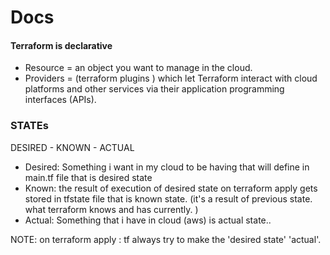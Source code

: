 # Docs

#### Terraform is declarative

- Resource =  an object you want to manage in the cloud.
- Providers = (terraform plugins ) which let Terraform interact with cloud platforms and other services via their application programming interfaces (APIs).


### STATEs
DESIRED - KNOWN - ACTUAL

- Desired: Something i want in my cloud to be having that will define in main.tf file that is desired state 
- Known: the result of execution of desired state on terraform apply gets stored in tfstate file that is known state. (it's a result of previous state. what terraform knows and has currently. )
- Actual: Something that i have in cloud (aws) is actual state..

NOTE: on terraform apply : tf always try to make the 'desired state' 'actual'.


